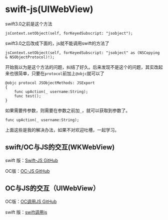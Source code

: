 # swift-js(UIWebView)

swift3.0之前是这个方法
```
jsContext.setObject(self, forKeyedSubscript: "jsobject");
```
swift3.0之后改成下面的，js就不能调用swift的方法了
```
jsContext.setObject(self, forKeyedSubscript: "jsobject" as (NSCopying & NSObjectProtocol)!);
```
开始我以为是这个方法的问题，纠结了好久。后来发现不是这个的问题，其实改起来也很简单，只要在`protocol`前加上`@objc`就可以了
```
@objc protocol JSObjectMethods: JSExport
{
    func upAction(_ username:String);
    func test();
}
```
如果需要传参数，则需要在参数之前加`_`，就可以获取到参数了。
```
func upAction(_ username:String);
```
上面这些是我的解决办法，如果不对欢迎吐槽，一起学习。

swift/OC与JS的交互(WKWebView)
---

swift 版：[Swift-JS GitHub](https://github.com/xyqjcdd/WKWebJSSwift.git)

OC版：[OC-JS GitHub](https://github.com/xyqjcdd/WKWebJSOC.git)

OC与JS的交互（UIWebView）
---

OC版：[OC调用JS GitHub](https://github.com/xyqjcdd/OC-JavaScript.git)

swift 版：[swift调用js](https://github.com/xyqjcdd/swift-js.git)
